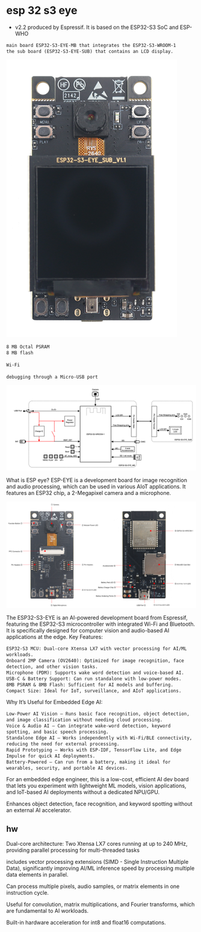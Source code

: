 # esp 32 s3 eye

* v2.2  produced by Espressif. It is based on the ESP32-S3 SoC and ESP-WHO

```
main board ESP32-S3-EYE-MB that integrates the ESP32-S3-WROOM-1 
the sub board (ESP32-S3-EYE-SUB) that contains an LCD display. 
```

![alt text](image.png)


```
8 MB Octal PSRAM 
8 MB flash

Wi-Fi 

debugging through a Micro-USB port

```


![alt text](image-1.png)


What is ESP eye?
ESP-EYE is a development board for image recognition and audio processing, which can be used in various AIoT applications. It features an ESP32 chip, a 2-Megapixel camera and a microphone.

![alt text](image-2.png)

The ESP32-S3-EYE is an AI-powered development board from Espressif, featuring the ESP32-S3 microcontroller with integrated Wi-Fi and Bluetooth. It is specifically designed for computer vision and audio-based AI applications at the edge.
Key Features:

    ESP32-S3 MCU: Dual-core Xtensa LX7 with vector processing for AI/ML workloads.
    Onboard 2MP Camera (OV2640): Optimized for image recognition, face detection, and other vision tasks.
    Microphone (PDM): Supports wake word detection and voice-based AI.
    USB-C & Battery Support: Can run standalone with low-power modes.
    8MB PSRAM & 8MB Flash: Sufficient for AI models and buffering.
    Compact Size: Ideal for IoT, surveillance, and AIoT applications.

Why It’s Useful for Embedded Edge AI:

    Low-Power AI Vision – Runs basic face recognition, object detection, and image classification without needing cloud processing.
    Voice & Audio AI – Can integrate wake-word detection, keyword spotting, and basic speech processing.
    Standalone Edge AI – Works independently with Wi-Fi/BLE connectivity, reducing the need for external processing.
    Rapid Prototyping – Works with ESP-IDF, TensorFlow Lite, and Edge Impulse for quick AI deployments.
    Battery-Powered – Can run from a battery, making it ideal for wearables, security, and portable AI devices.

For an embedded edge engineer, this is a low-cost, efficient AI dev board that lets you experiment with lightweight ML models, vision applications, and IoT-based AI deployments without a dedicated NPU/GPU.

Enhances object detection, face recognition, and keyword spotting without an external AI accelerator.

## hw

Dual-core architecture: Two Xtensa LX7 cores running at up to 240 MHz, providing parallel processing for multi-threaded tasks

includes vector processing extensions (SIMD - Single Instruction Multiple Data), significantly improving AI/ML inference speed by processing multiple data elements in parallel.

Can process multiple pixels, audio samples, or matrix elements in one instruction cycle.

Useful for convolution, matrix multiplications, and Fourier transforms, which are fundamental to AI workloads.

Built-in hardware acceleration for int8 and float16 computations.

